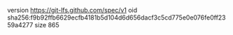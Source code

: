 version https://git-lfs.github.com/spec/v1
oid sha256:f9b92ffb6629ecfb4181b5d104d6d656dacf3c5cd775e0e076fe0ff2359a4277
size 865
